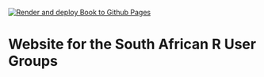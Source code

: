 [![Render and deploy Book to Github Pages](https://github.com/rusergroupcoza/website/actions/workflows/main.yml/badge.svg)](https://github.com/rusergroupcoza/website/actions/workflows/main.yml)
# Website for the South African R User Groups
